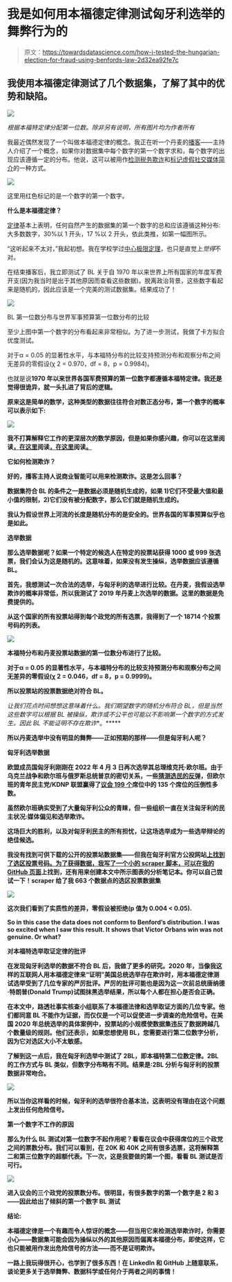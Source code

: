 # 我是如何用本福德定律测试匈牙利选举的舞弊行为的

> 原文：<https://towardsdatascience.com/how-i-tested-the-hungarian-election-for-fraud-using-benfords-law-2d32ea92fe7c>

## 我使用本福德定律测试了几个数据集，了解了其中的优势和缺陷。

![](img/8802d1b87162f7d9b7bfd9faeb87c488.png)

*根据本福特定律分配第一位数。除非另有说明，所有图片均为作者所有*

我最近偶然发现了一个叫做本福德定律的概念。我正在听一个丹麦的[播客](https://podcasts.apple.com/dk/podcast/frederik-forklarer-internettet/id1592268946)——主持人介绍了一个概念，如果你对数据集中每个数字的第一个数字求和，每个数字的出现应该遵循一定的分布。他说，这可以被用作[检测税务欺诈](https://www.forbes.com/sites/taxnotes/2021/08/19/can-benfords-law-detect-tax-fraud/)和[标记虚假社交媒体简介](https://firstmonday.org/ojs/index.php/fm/article/view/10163/8063#:~:text=An%20account%20on%20social%20media,each%20of%20the%20account%27s%20friends.)的一种方式。

![](img/f3d9058ab08d95105e4a1c7cde84cff4.png)

这里用红色标记的是一个数字的第一个数字。

**什么是本福德定律？**

[定律](https://en.wikipedia.org/wiki/Benford's_law)基本上表明，任何自然产生的数据集的第一个数字的总和应该遵循这种分布:大多数数字，30%以 1 开头，17 %以 2 开头，依此类推，如第一幅图所示。

“这听起来不太对，”我起初想。我在学校学过[中心极限定理](https://en.wikipedia.org/wiki/Central_limit_theorem)，也只是直觉上*觉得*不对。

在结束播客后，我立即测试了 BL 关于自 1970 年以来世界上所有国家的年度军费开支(因为我当时是出于其他原因而查看这些数据)。脱离政治背景，这些数字看起来是随机的，因此应该是一个完美的测试数据集。结果成功了！

![](img/7c05472e7c8e6d3976a2b6240e4f7321.png)

BL 第一位数分布与世界军事预算第一位数分布的比较

至少上图中第一个数字的分布看起来非常相似。为了进一步测试，我做了卡方拟合优度测试。

对于α = 0.05 的显著性水平，与本福特分布的比较支持预测分布和观察分布之间无差异的零假设(χ 2 = 0.970，df = 8，p = 0.9984)。

也就是说**1970 年以来世界各国军费预算的第一位数字都遵循本福特定律。我还是觉得很诡异，就一头扎进了背后的逻辑。**

**原来这是简单的数学，这种类型的数据往往符合对数正态分布，第一个数字的概率可以表示如下:**

**![](img/16d6f48bf35ecd159ef071b7dfd3e5ce.png)**

**我不打算解释它工作的更深层次的数学原因，但是如果你感兴趣，你可以在这里阅读[，在这里](https://en.wikipedia.org/wiki/Benford%27s_law)阅读[，在这里](https://medium.com/towards-data-science/what-is-benfords-law-and-why-is-it-important-for-data-science-312cb8b61048)阅读[。](https://mathworld.wolfram.com/BenfordsLaw.html)**

****它如何检测欺诈？****

**好的，播客主持人说商业智能可以用来检测欺诈。这是怎么回事？**

**数据集符合 BL 的条件之一是数据必须是随机生成的，如果 1)它们不受最大值和最小值的限制，2)它们没有被分配数字，那么它们就是随机生成的。**

**我认为假设世界上河流的长度是随机分布的是安全的。世界各国的军事预算似乎也是如此。**

****选举数据****

**那么选举数据呢？如果一个特定的候选人在特定的投票站获得 1000 或 999 张选票，我们会认为这是随机的。这意味着，如果没有发生操纵，选举数据应该遵循 BL。**

**首先，我想测试一次合法的选举，与匈牙利的选举进行比较。在丹麦，我假设选举欺诈的概率非常低，所以我测试了 2019 年丹麦上次选举的数据。这里的数据是免费提供的。**

**从这个国家的所有投票站得到每个政党的所有选票，我得到了一个 18714 个投票号码的列表。**

**![](img/50a502a7ad3945a3d132dd14a3a4a1cf.png)**

**本福特分布和丹麦投票站数据的第一位数分布进行了比较。**

**对于α = 0.05 的显著性水平，与本福特分布的比较支持预测分布和观察分布之间无差异的零假设(χ 2 = 0.046，df = 8，p = 0.9999)。**

**所以投票站的投票数据绝对符合 BL。**

**让我们花点时间想想这意味着什么。我们期望数字的随机分布符合 BL，但是当然这些数字可以根据 BL 被操纵*，欺诈或不公平也可能以不影响第一个数字的方式发生。因此 BL 不能*证明*不存在欺诈**。*****

**所以丹麦选举中没有明显的舞弊——正如预期的那样——但是匈牙利人呢？**

****匈牙利选举数据****

**欧盟成员国匈牙利刚刚在 2022 年 4 月 3 日再次选举其总理维克托·欧尔班。由于乌克兰战争和欧尔班与俄罗斯总统普京的密切关系，一些[猜测选民的反弹](https://www.youtube.com/watch?v=XtTOnqkxZoY)，但欧尔班的青年民主党/KDNP 联盟赢得了[议会 199 个](https://vtr.valasztas.hu/ogy2022)席位中的 135 个席位的压倒性多数。**

**虽然欧尔班确实受到了大量匈牙利公众的青睐，但一些组织一直在关注匈牙利的民主状况:媒体偏见和选举欺诈。**

**这场巨大的胜利，以及对匈牙利民主的所有担忧，让这场选举成为一些选举辩论的绝佳候选。**

**我没有找到可供下载的公开的投票站数据集——但我在匈牙利官方公投网站[上找到了选区投票号码。为了获得数据，我写了一个小的 scraper 脚本，可以在我的 GitHub 页面](https://vtr.valasztas.hu/ogy2022)上找到，还有用来创建本文中所示图表的分析笔记本。你可以自己尝试一下！scraper 给了我 663 个数据点的选区投票数据集**

**![](img/4940690bb70a7e855dbfc5d950aae910.png)**

**这次我们看到了实质性的差异，零假设被拒绝(p 值为 0.004 < 0.05).**

**So in this case the data does not conform to Benford’s distribution. I was so excited when I saw this result. It shows that Victor Orbans win was not genuine. Or what?**

****对本福特选举取证定律的批评****

**在发现匈牙利选举的数据不符合 BL 后，我做了更多的研究。2020 年，当像我这样的互联网人用本福德定律来“证明”美国总统选举存在欺诈时，用本福德定律测试选举受到了几位专家的严厉批评。严厉的批评可能也是因为这一次前总统唐纳德·特朗普(Donald Trump)试图抹黑选举结果，所以每个人都在担心是否会正确。**

**在本文中，路透社事实核查小组联系了本福德法律和选举取证方面的几位专家。他们都同意 BL 不能作为证据，而仅仅是一个可以促使进一步调查的危险信号。在美国 2020 年总统选举的具体案例中，投票站的小规模使数据集违反了数据跨越几个数量级的规则。他们还表示，如果您想使用 BL，您需要进行第二位数字分析，因为它对选区大小不太敏感。**

**了解到这一点后，我在匈牙利选举中测试了 2BL，即本福特第二位数定律。2BL 的工作方式与 BL 类似，但数字分布略有不同。结果是:2BL 分析与匈牙利的投票数据非常吻合。**

**![](img/ce6bc4674e97dd14cd0906529eca689c.png)**

**所以当你这样看的时候，匈牙利的选举很符合基本法，这表明没有理由在这个问题上发出任何危险信号。**

****第一个数字不工作的原因****

**那么为什么 BL 测试对第一位数字不起作用呢？看看在议会中获得席位的三个政党之间的票数分布。我们可以看到，在 20K 和 40K 之间有很多选票，这将解释第二和第三位数字的超额代表。下一次，这是我要做的第一个图，看看 BL 测试是否可行。**

**![](img/3dbb25ac56a402356b6222af7fdefb3e.png)**

**进入议会的三个政党的投票数分布。很明显，有很多数字的第一个数字是 2 和 3——因此给出了倾斜的第一个数字 BL 测试**

****结论:****

**本福德定律是一个有趣而令人惊讶的概念——但当用它来检测选举欺诈时，你需要小心——数据集可能会因为操纵以外的其他原因而偏离本福德分布，即使这样，它也只能被用作发出危险信号的方法——而不是证明欺诈。**

**一路上我玩得很开心，也学到了很多东西！在 LinkedIn 和 GitHub 上随意联系，谈论更多关于选举舞弊、数据科学或任何介于两者之间的事情！**